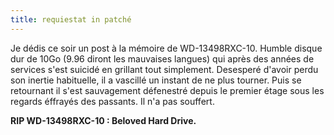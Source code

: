 ```yaml
---
title: requiestat in patché
---
```


Je dédis ce soir un post à la mémoire de WD-13498RXC-10. Humble disque dur de
10Go (9.96 diront les mauvaises langues) qui après des années de services
s'est suicidé en grillant tout simplement. Desesperé d'avoir perdu son inertie
habituelle, il a vascillé un instant de ne plus tourner. Puis se retournant il
s'est sauvagement défenestré depuis le premier étage sous les regards éffrayés
des passants. Il n'a pas souffert.

**RIP WD-13498RXC-10 : Beloved Hard Drive.**

